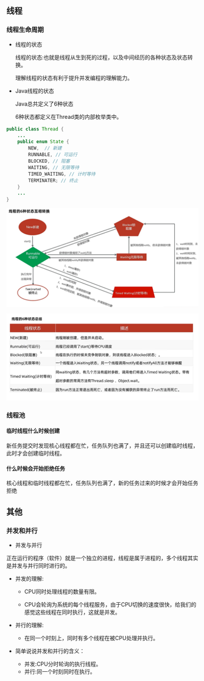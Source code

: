 ## 线程

### 线程生命周期

* 线程的状态

  线程的状态:也就是线程从生到死的过程，以及中间经历的各种状态及状态转换。

  理解线程的状态有利于提升并发编程的理解能力。

* Java线程的状态

  Java总共定义了6种状态

  6种状态都定义在Thread类的内部枚举类中。

```java
public class Thread {
    ...
    public enum State {
        NEW,  // 新建
        RUNNABLE, // 可运行
        BLOCKED, // 阻塞
        WAITING, // 无限等待
        TIMED_WAITING, // 计时等待
        TERMINATER; // 终止
    }
    ...
}
```

![image-20220813171746625](assets/image-20220813171746625.png)

![image-20220813171822471](assets/image-20220813171822471.png)

### 线程池

#### 临时线程什么时候创建

新任务提交时发现核心线程都在忙，任务队列也满了，并且还可以创建临时线程，此时才会创建临时线程。

#### 什么时候会开始拒绝任务

核心线程和临时线程都在忙，任务队列也满了，新的任务过来的时候才会开始任务拒绝

## 其他

### 并发和并行

* 并发与并行

​	正在运行的程序（软件）就是一个独立的进程，线程是属于进程的，多个线程其实是并发与并行同时进行的。

* 并发的理解:

  * CPU同时处理线程的数量有限。

  * CPU会轮询为系统的每个线程服务，由于CPU切换的速度很快，给我们的感觉这些线程在同时执行，这就是并发。

* 并行的理解:
  * 在同一个时刻上，同时有多个线程在被CPU处理并执行。

* 简单说说并发和并行的含义：
  * 并发:CPU分时轮询的执行线程。
  * 并行:同一个时刻同时在执行。

